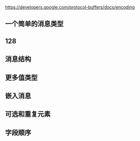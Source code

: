 
https://developers.google.com/protocol-buffers/docs/encoding


## 一个简单的消息类型
## 128
## 消息结构
## 更多值类型
## 嵌入消息
## 可选和重复元素
## 字段顺序

